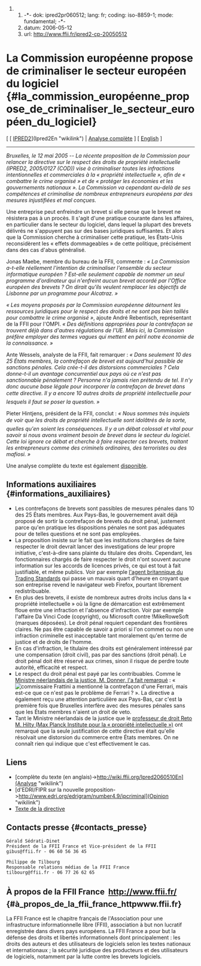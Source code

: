 1.  1.  -\*- dok: ipred2pr060512; lang: fr; coding: iso-8859-1; mode:
        fundamental; -\*-
    2.  datum: 2006-05-12
    3.  url: <http://www.ffii.fr/ipred2-cp-20050512>

# La Commission européenne propose de criminaliser le secteur européen du logiciel {#la_commission_européenne_propose_de_criminaliser_le_secteur_européen_du_logiciel}

\[ [ [IPRED2](IPRED2 "wikilink")](Ipred2En "wikilink") \| [ Analyse
complète](Ipred2060510En "wikilink") \] \[ [
English](Ipred2Pr060512En "wikilink") \]

------------------------------------------------------------------------

*Bruxelles, le 12 mai 2005 \-- La récente proposition de la Commission
pour relancer la directive sur le respect des droits de propriété
intellectuelle (IPRED2, 2005/0127 (COD)) vise à criminaliser toutes les
infractions intentionnelles et commerciales à la « propriété
intellectuelle », afin de « combattre le crime organisé » et de «
protéger les économies et les gouvernements nationaux ». La Commission
va cependant au-delà de ses compétences et criminalise de nombreux
entrepreneurs européens par des mesures injustifiées et mal conçues.*

Une entreprise peut enfreindre un brevet si elle pense que le brevet ne
résistera pas à un procès. Il s\'agit d\'une pratique courante dans les
affaires, en particulier dans le secteur du logiciel, dans lequel la
plupart des brevets délivrés ne s\'appuyent pas sur des bases juridiques
suffisantes. Et alors que la Commission cherche à criminaliser cette
pratique, les États-Unis reconsidèrent les « effets dommageables » de
cette politique, précisément dans des cas d\'abus généralisé.

Jonas Maebe, membre du bureau de la FFII, commente : *« La Commission
a-t-elle réellement l\'intention de criminaliser l\'ensemble du secteur
informatique européen ? Est-elle seulement capable de nommer un seul
programme d\'ordinateur qui n\'enfreint aucun brevet accordé par
l\'Office européen des brevets ? On dirait qu\'ils veulent remplacer les
objectifs de Lisbonne par un programme pour Alcatraz. »*

*« Les moyens proposés par la Commission européenne détournent les
ressources juridiques pour le respect des droits et ne sont pas bien
taillés pour combattre le crime organisé »*, ajoute André Rebentisch,
représentant de la FFII pour l\'OMPI. *« Des définitions appropriées
pour la contrefaçon se trouvent déjà dans d\'autres régulations de
l\'UE. Mais ici, la Commission préfère employer des termes vagues qui
mettent en péril notre économie de la connaissance. »*

Ante Wessels, analyste de la FFII, fait remarquer : *« Dans seulement 10
des 25 États membres, la contrefaçon de brevet est aujourd\'hui passible
de sanctions pénales. Cela crée-t-il des distorsions commerciales ? Cela
donne-t-il un avantage concurrentiel aux pays où ce n\'est pas
sanctionnable pénalement ? Personne n\'a jamais rien prétendu de tel. Il
n\'y donc aucune base légale pour incorporer la contrefaçon de brevet
dans cette directive. Il y a encore 10 autres droits de propriété
intellectuelle pour lesquels il faut se poser la question. »*

Pieter Hintjens, président de la FFII, conclut : *« Nous sommes très
inquiets de voir que les droits de propriété intellectuelle sont
idolâtrés de la sorte, quelles qu\'en soient les conséquences. Il y a un
débat colossal et vital pour savoir si nous avons vraiment besoin de
brevet dans le secteur du logiciel. Cette loi ignore ce débat et cherche
à faire respecter ces brevets, traitant les entrepreneurs comme des
criminels ordinaires, des terroristes ou des mafiosi. »*

Une analyse complète du texte est également [
disponible](Ipred2060510En "wikilink").

## Informations auxiliaires {#informations_auxiliaires}

-   Les contrefaçons de brevets sont passibles de mesures pénales dans
    10 des 25 États membres. Aux Pays-Bas, le gouvernement avait déjà
    proposé de sortir la contrefaçon de brevets du droit pénal,
    justement parce qu\'en pratique les dispositions pénales ne sont pas
    adéquates pour de telles questions et ne sont pas employées.
-   La proposition insiste sur le fait que les institutions chargées de
    faire respecter le droit devrait lancer des investigations de leur
    propre initiative, c\'est-à-dire sans plainte du titulaire des
    droits. Cependant, les fonctionnaires chargés de faire respecter le
    droit n\'ont souvent aucune information sur les accords de licences
    privés, ce qui est tout à fait justifiable, et même publics. Voir
    par exemple [l\'agent britannique du Trading
    Standards](http://business.timesonline.co.uk/article/0,,9075-2051196,00.html "wikilink")
    qui passe un mauvais quart d\'heure en croyant que son entreprise
    revend le navigateur web Firefox, pourtant librement redistribuable.
-   En plus des brevets, il existe de nombreux autres droits inclus dans
    la « propriété intellectuelle » où la ligne de démarcation est
    extrêmement floue entre une infraction et l\'absence d\'infraction.
    Voir par exemple l\'affaire Da Vinci Code (copyright), ou Microsoft
    contre !MikeRoweSoft (marques déposées). Le droit pénal requiert
    cependant des frontières claires. Ne pas être capable de savoir a
    priori si l\'on commet ou non une infraction criminelle est
    inacceptable tant moralement qu\'en terme de justice et de droits de
    l\'homme.
-   En cas d\'infraction, le titulaire des droits est généralement
    intéressé par une compensation (droit civil), pas par des sanctions
    (droit pénal). Le droit pénal doit être réservé aux crimes, sinon il
    risque de perdre toute autorité, efficacité et respect.
-   Le respect du droit pénal est payé par les contribuables. Comme le
    [Ministre néerlandais de la justice, M. Donner, l\'a fait
    remarqué](http://wiki.ffii.org/IpredDonner060428En "wikilink") : «
    ![commissaire](Le "wikilink") Frattini a mentionné la contrefaçon
    d\'une Ferrari, mais est-ce que ce n\'est pas le problème de Ferrari
    ? ». La directive a également reçu une attention particulière aux
    Pays-Bas, car c\'est la première fois que Bruxelles interfère avec
    des mesures pénales sans que les États membres n\'aient un droit de
    veto.
-   Tant le Ministre néerlandais de la justice que le [professeur de
    droit Reto M. Hilty (Max Planck Institute pour la « propriété
    intellectuelle »)](http://www.ipred.org/Hilty "wikilink") ont
    remarqué que la seule justification de cette directive était
    qu\'elle résolvait une distorsion du commerce entre États membres.
    On ne connaît rien qui indique que c\'est effectivement le cas.

## Liens

-   [complète du texte (en
    anglais)-\>http://wiki.ffii.org/Ipred2060510En](Analyse "wikilink")
-   [d\'EDRI/FIPR sur la nouvelle
    proposition-\>http://www.edri.org/edrigram/number4.9/ipcriminal](Opinion "wikilink")
-   [Texte de la
    directive](http://register.consilium.europa.eu/pdf/fr/06/st08/st08866.fr06.pdf "wikilink")

## Contacts presse {#contacts_presse}

`Gérald Sédrati-Dinet`\
`Président de la FFII France et Vice-président de la FFII`\
`gibus@ffii.fr - 06 60 56 36 45`

`Philippe de Tilbourg`\
`Responsable relations médias de la FFII France`\
`tilbourg@ffii.fr - 06 77 26 62 65`

## À propos de la FFII France  <http://www.ffii.fr/> {#à_propos_de_la_ffii_france_httpwww.ffii.fr}

La FFII France est le chapitre français de l\'Association pour une
infrastructure informationnelle libre (FFII), association à but non
lucratif enregistrée dans divers pays européens. La FFII France a pour
but la défense des droits et libertés informationnels dont
principalement : les droits des auteurs et des utilisateurs de logiciels
selon les textes nationaux et internationaux ; la sécurité juridique des
producteurs et des utilisateurs de logiciels, notamment par la lutte
contre les brevets logiciels.
